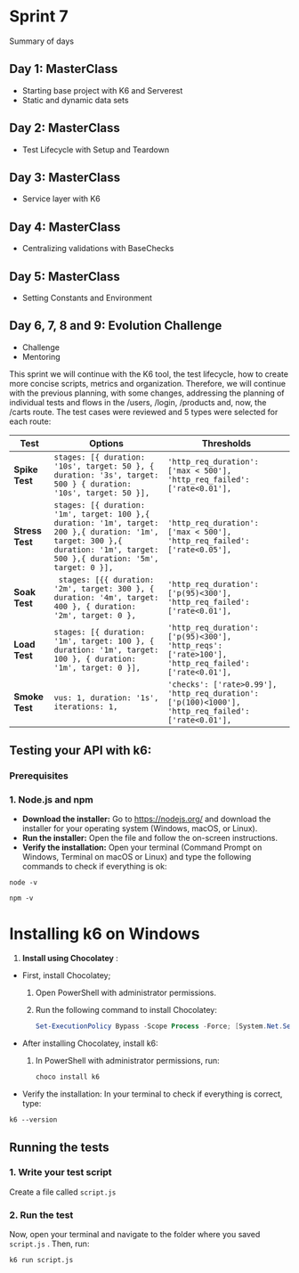 # Sprint 7

 <summary>Summary of days</summary>

## Day 1: MasterClass

- Starting base project with K6 and Serverest
- Static and dynamic data sets

## Day 2: MasterClass

- Test Lifecycle with Setup and Teardown

## Day 3: MasterClass

- Service layer with K6

## Day 4: MasterClass

- Centralizing validations with BaseChecks

## Day 5: MasterClass

- Setting Constants and Environment

## Day 6, 7, 8 and 9: Evolution Challenge

- Challenge
- Mentoring




This sprint we will continue with the K6 tool, the test lifecycle, how to create more concise scripts, metrics and organization. Therefore, we will continue with the previous planning, with some changes, addressing the planning of individual tests and flows in the /users, /login, /products and, now, the /carts route. The test cases were reviewed and 5 types were selected for each route:

**Test** | **Options** | **Thresholds**
--- | --- | ---
**Spike Test** | `stages: [{ duration: '10s', target: 50 }, { duration: '3s', target: 500 } { duration: '10s', target: 50 }],` | `'http_req_duration': ['max < 500'], 'http_req_failed': ['rate<0.01'],`
**Stress Test** | `stages: [{ duration: '1m', target: 100 },{ duration: '1m', target: 200 },{ duration: '1m', target: 300 },{ duration: '1m', target: 500 },{ duration: '5m', target: 0 }],` | `'http_req_duration': ['max < 500'], 'http_req_failed': ['rate<0.05'],`
**Soak Test** | ` stages: [{{ duration: '2m', target: 300 }, { duration: '4m', target: 400 }, { duration: '2m', target: 0 },` | `'http_req_duration': ['p(95)<300'], 'http_req_failed': ['rate<0.01'],`
**Load Test** | `stages: [{ duration: '1m', target: 100 }, { duration: '1m', target: 100 }, { duration: '1m', target: 0 }],` | `'http_req_duration': ['p(95)<300'], 'http_reqs': ['rate>100'], 'http_req_failed': ['rate<0.01'],`
**Smoke Test** | `vus: 1, duration: '1s', iterations: 1, ` | `'checks': ['rate>0.99'], 'http_req_duration': ['p(100)<1000'], 'http_req_failed': ['rate<0.01'],`

## **Testing your API with k6:**

### Prerequisites

### **1. Node.js and npm**

- **Download the installer:** Go to https://nodejs.org/ and download the installer for your operating system (Windows, macOS, or Linux).
- **Run the installer:** Open the file and follow the on-screen instructions.
- **Verify the installation:** Open your terminal (Command Prompt on Windows, Terminal on macOS or Linux) and type the following commands to check if everything is ok:

```
node -v
```

```
npm -v
```

# **Installing k6 on Windows**

1. **Install using Chocolatey** :

- First, install Chocolatey;

    1. Open PowerShell with administrator permissions.

    2. Run the following command to install Chocolatey:

        ```powershell
        Set-ExecutionPolicy Bypass -Scope Process -Force; [System.Net.ServicePointManager]::SecurityProtocol = [System.Net.ServicePointManager]::SecurityProtocol -bor 3072; iex ((New-Object System.Net.WebClient).DownloadString('<https://community.chocolatey.org/install.ps1>'))
        ```

- After installing Chocolatey, install k6:

    1. In PowerShell with administrator permissions, run:

        ```powershell
        choco install k6
        ```

- Verify the installation: In your terminal to check if everything is correct, type:

```
k6 --version
```

## **Running the tests**

### **1. Write your test script**

Create a file called `script.js`

### **2. Run the test**

Now, open your terminal and navigate to the folder where you saved `script.js` . Then, run:

```
k6 run script.js
```
